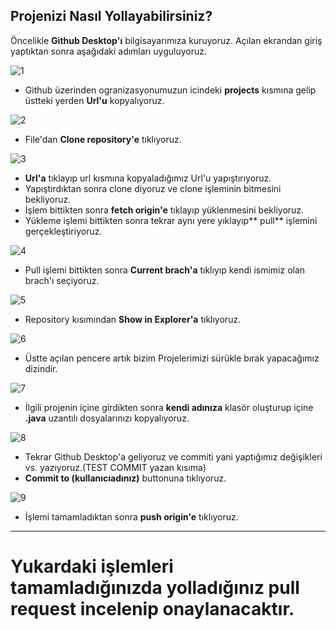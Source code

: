 ## Projenizi Nasıl Yollayabilirsiniz?

Öncelikle **Github Desktop'ı** bilgisayarımıza kuruyoruz.
Açılan ekrandan giriş yaptıktan sonra aşağıdaki adımları uyguluyoruz.

![1](pics/HowToDesktop/1.png)
* Github üzerinden ogranizasyonumuzun icindeki **projects** kısmına gelip üstteki yerden **Url'u** kopyalıyoruz.

![2](pics/HowToDesktop/2.png)
* File'dan **Clone repository'e** tıklıyoruz.

![3](pics/HowToDesktop/3.png)
* **Url'a** tıklayıp url kısmına kopyaladığımız Url'u yapıştırıyoruz.
* Yapıştırdıktan sonra  clone diyoruz ve clone işleminin bitmesini bekliyoruz.
* İşlem bittikten sonra **fetch origin'e** tıklayıp yüklenmesini bekliyoruz.
* Yükleme işlemi bittikten sonra tekrar aynı yere yıklayıp** pull** işlemini gerçekleştiriyoruz.

![4](pics/HowToDesktop/4.png)
* Pull işlemi bittikten sonra **Current brach'a** tıklıyıp kendi ismimiz olan brach'ı seçiyoruz.

![5](pics/HowToDesktop/5.png)
* Repository kısımından **Show in Explorer'a** tıklıyoruz.

![6](pics/HowToDesktop/6.png)
* Üstte açılan pencere artık bizim Projelerimizi sürükle bırak yapacağımız dizindir.

![7](pics/HowToDesktop/7.png)
* İlgili projenin içine girdikten sonra **kendi adınıza** klasör oluşturup içine **.java** uzantılı dosyalarınızı kopyalıyoruz.

![8](pics/HowToDesktop/8.png)
* Tekrar Github Desktop'a geliyoruz ve commiti yani yaptığımız değişikleri vs. yazıyoruz.(TEST COMMIT yazan kısıma)
* **Commit to (kullanıcıadınız)** buttonuna tıklıyoruz.

![9](pics/HowToDesktop/9.png)
* İşlemi tamamladıktan sonra **push origin'e** tıklıyoruz.
---
# Yukardaki işlemleri tamamladığınızda yolladığınız pull request incelenip onaylanacaktır.
